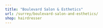 ```yaml
---
title: "Boulevard Salon & Esthetics"
url: /surrey/boulevard-salon-and-esthetics/
shop: hairdresser
---
```

